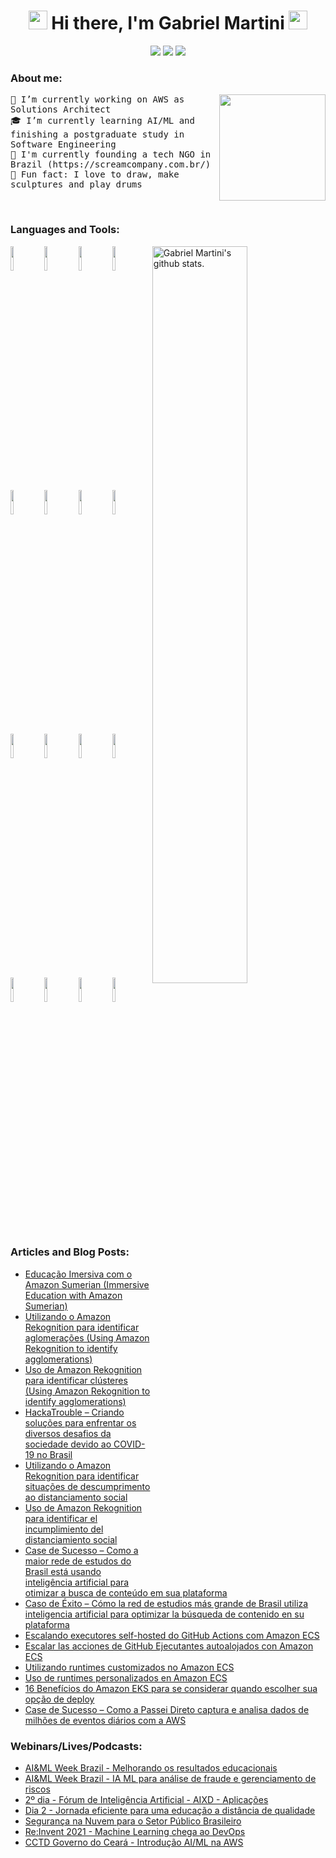 <h1 align="center">
    <img src="https://emojis.slackmojis.com/emojis/images/1495224257/2296/gentleman_parrot.gif?1495224257" width="30" /> Hi there, I'm Gabriel Martini <img src="https://emojis.slackmojis.com/emojis/images/1495224257/2296/gentleman_parrot.gif?1495224257"
        width="30" />
</h1>
<p align="center">
    <a href="mailto:gabrielb.martini@gmail.com" style="text-decoration: none">
        <img src="https://img.shields.io/badge/e‑mail-D14836.svg?style=for-the-badge&logo=GMail&logoColor=white" />
    </a>
    <a href="https://instagram.com/gabrielbmartini" style="text-decoration: none">
        <img src="https://img.shields.io/badge/instagram-E4405F.svg?style=for-the-badge&logo=instagram&logoColor=white" />
    </a>
    <a href="https://www.linkedin.com/in/gabrielbmartini" style="text-decoration: none">
        <img src="https://img.shields.io/badge/linkedin-0077B5.svg?style=for-the-badge&logo=linkedin&logoColor=white" />
    </a>
</p>

### About me:

<img src="https://media.giphy.com/media/LmNwrBhejkK9EFP504/giphy.gif" align="right" height="170" />

<p align="left">
    <samp>
        🔩 I’m currently working on AWS as Solutions Architect <br />
        🎓 I’m currently learning AI/ML and finishing a postgraduate study in Software Engineering <br />
        🚀 I'm currently founding a tech NGO in Brazil (https://screamcompany.com.br/) <br />
        🎨 Fun fact: I love to draw, make sculptures and play drums <br />
    </samp>
</p>

<br />
  
### Languages and Tools:

<span>
    <img align="right" width="55%" alt="Gabriel Martini's github stats." src="https://github-readme-stats.vercel.app/api?username=gabrielmartinigit&show_icons=true&theme=dracula&count_private=true" />
</span>
  
<span>
    <img width="10%" src="https://www.vectorlogo.zone/logos/javascript/javascript-ar21.svg">
    <img width="10%" src="https://www.vectorlogo.zone/logos/w3_html5/w3_html5-ar21.svg">
    <img width="10%" src="https://www.vectorlogo.zone/logos/netlifyapp_watercss/netlifyapp_watercss-ar21.svg">
    <img width="10%" src="https://www.vectorlogo.zone/logos/nodejs/nodejs-ar21.svg">
    <img width="10%" src="https://www.vectorlogo.zone/logos/expressjs/expressjs-ar21.svg">
    <img width="10%" src="https://www.vectorlogo.zone/logos/reactjs/reactjs-ar21.svg">
    <img width="10%" src="https://www.vectorlogo.zone/logos/java/java-ar21.svg">
    <img width="10%" src="https://www.vectorlogo.zone/logos/springio/springio-ar21.svg">
    <br />
    <img width="10%" src="https://www.vectorlogo.zone/logos/python/python-ar21.svg">
    <img width="10%" src="https://www.vectorlogo.zone/logos/pocoo_flask/pocoo_flask-ar21.svg">
    <img width="10%" src="https://www.vectorlogo.zone/logos/jupyter/jupyter-ar21.svg">
    <img width="10%" src="https://www.vectorlogo.zone/logos/tensorflow/tensorflow-ar21.svg">
    <br />
    <img width="10%" src="https://www.vectorlogo.zone/logos/amazon_aws/amazon_aws-ar21.svg">
    <img width="10%" src="https://www.vectorlogo.zone/logos/heroku/heroku-ar21.svg">
    <img width="10%" src="https://www.vectorlogo.zone/logos/kubernetes/kubernetes-ar21.svg">
    <img width="10%" src="https://www.vectorlogo.zone/logos/serverless/serverless-ar21.svg">
    <br />
</span>

<br />

### Articles and Blog Posts:

- [Educação Imersiva com o Amazon Sumerian (Immersive Education with Amazon Sumerian)](https://aws.amazon.com/pt/blogs/aws-brasil/educacao-imersiva-com-o-amazon-sumerian/)
- [Utilizando o Amazon Rekognition para identificar aglomerações (Using Amazon Rekognition to identify agglomerations)](https://aws.amazon.com/pt/blogs/aws-brasil/utilizando-o-amazon-rekognition-para-identificar-aglomeracoes/)
- [Uso de Amazon Rekognition para identificar clústeres (Using Amazon Rekognition to identify agglomerations)](https://aws.amazon.com/es/blogs/aws-spanish/uso-de-amazon-rekognition-para-identificar-clusteres/)
- [HackaTrouble – Criando soluções para enfrentar os diversos desafios da sociedade devido ao COVID-19 no Brasil](https://aws.amazon.com/pt/blogs/aws-brasil/hackatrouble-criando-solucoes-para-enfrentar-os-diversos-desafios-da-sociedade-devido-ao-covid-19-no-brasil/)
- [Utilizando o Amazon Rekognition para identificar situações de descumprimento ao distanciamento social](https://aws.amazon.com/pt/blogs/aws-brasil/utilizando-o-amazon-rekognition-para-identificar-situacoes-de-descumprimento-ao-distanciamento-social/)
- [Uso de Amazon Rekognition para identificar el incumplimiento del distanciamiento social](https://aws.amazon.com/es/blogs/aws-spanish/uso-de-amazon-rekognition-para-identificar-el-incumplimiento-del-distanciamiento-social/)
- [Case de Sucesso – Como a maior rede de estudos do Brasil está usando inteligência artificial para otimizar a busca de conteúdo em sua plataforma](https://aws.amazon.com/pt/blogs/aws-brasil/case-de-sucesso-como-a-maior-rede-de-estudos-do-brasil-esta-usando-inteligencia-artificial-para-otimizar-a-busca-de-conteudo-em-sua-plataforma/)
- [Caso de Éxito – Cómo la red de estudios más grande de Brasil utiliza inteligencia artificial para optimizar la búsqueda de contenido en su plataforma](https://aws.amazon.com/es/blogs/aws-spanish/caso-de-exito-como-la-red-de-estudios-mas-grande-de-brasil-utiliza-inteligencia-artificial-para-optimizar-la-busqueda-de-contenido-en-su-plataforma/)
- [Escalando executores self-hosted do GitHub Actions com Amazon ECS](https://aws.amazon.com/pt/blogs/aws-brasil/escalando-executores-self-hosted-do-github-actions-com-amazon-ecs/)
- [Escalar las acciones de GitHub Ejecutantes autoalojados con Amazon ECS](https://aws.amazon.com/es/blogs/aws-spanish/escalar-las-acciones-de-github-ejecutantes-autoalojados-con-amazon-ecs/)
- [Utilizando runtimes customizados no Amazon ECS](https://aws.amazon.com/pt/blogs/aws-brasil/utilizando-runtimes-customizados-no-amazon-ecs/)
- [Uso de runtimes personalizados en Amazon ECS](https://aws.amazon.com/es/blogs/aws-spanish/uso-de-runtimes-personalizados-en-amazon-ecs/)
- [16 Benefícios do Amazon EKS para se considerar quando escolher sua opção de deploy](https://aws.amazon.com/pt/blogs/aws-brasil/16-beneficios-do-amazon-eks-para-se-considerar-quando-escolher-sua-opcao-de-deploy/)
- [Case de Sucesso – Como a Passei Direto captura e analisa dados de milhões de eventos diários com a AWS](https://aws.amazon.com/pt/blogs/aws-brasil/case-de-sucesso-como-a-passei-direto-captura-e-analisa-dados-de-milhoes-de-eventos-diarios-com-a-aws/)

### Webinars/Lives/Podcasts:

- [AI&ML Week Brazil - Melhorando os resultados educacionais](https://youtu.be/yxlhYUFduRE)
- [AI&ML Week Brazil - IA ML para análise de fraude e gerenciamento de riscos](https://youtu.be/F6eSnqpjCgM)
- [2º dia - Fórum de Inteligência Artificial - AIXD - Aplicações](https://youtu.be/jeLvQv_8TTE)
- [Dia 2 - Jornada eficiente para uma educação a distância de qualidade](https://youtu.be/hEEFar_vq9A)
- [Segurança na Nuvem para o Setor Público Brasileiro](https://open.spotify.com/episode/3VRSXyFB4W0msF5WmCyme7?si=hvbGQ399QaSgGiJdtzKjyg)
- [Re:Invent 2021 - Machine Learning chega ao DevOps](https://virtual.reinvent.awsevents.com/session-virtual/?v2477da705118cc74fd14460db021e1784e2eed5a7982c6482ec95cb2e86d259644b8741959f52a49e0e6908b82a9d860=87F71D0DCD1DA6C7276F415A506118B49EA678710E4543B15CF7F94CD0D61C10FC200A543BD1DA363A35390288277332)
- [CCTD Governo do Ceará - Introdução AI/ML na AWS](http://jornadasdigitais.cctd.ce.gov.br/index.php)
